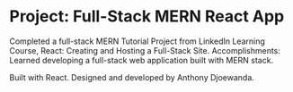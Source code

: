 # Project: Full-Stack MERN React App

Completed a full-stack MERN Tutorial Project from LinkedIn Learning Course, React: Creating and Hosting a Full-Stack Site. Accomplishments: Learned developing a full-stack web application built with MERN stack.

Built with React. Designed and developed by Anthony Djoewanda.